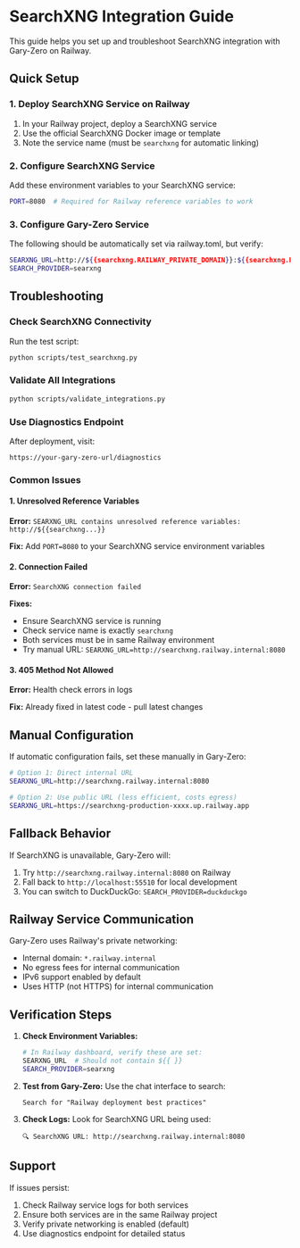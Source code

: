 # SearchXNG Integration Guide

This guide helps you set up and troubleshoot SearchXNG integration with Gary-Zero on Railway.

## Quick Setup

### 1. Deploy SearchXNG Service on Railway

1. In your Railway project, deploy a SearchXNG service
2. Use the official SearchXNG Docker image or template
3. Note the service name (must be `searchxng` for automatic linking)

### 2. Configure SearchXNG Service

Add these environment variables to your SearchXNG service:

```bash
PORT=8080  # Required for Railway reference variables to work
```

### 3. Configure Gary-Zero Service

The following should be automatically set via railway.toml, but verify:

```bash
SEARXNG_URL=http://${{searchxng.RAILWAY_PRIVATE_DOMAIN}}:${{searchxng.PORT}}
SEARCH_PROVIDER=searxng
```

## Troubleshooting

### Check SearchXNG Connectivity

Run the test script:

```bash
python scripts/test_searchxng.py
```

### Validate All Integrations

```bash
python scripts/validate_integrations.py
```

### Use Diagnostics Endpoint

After deployment, visit:

```
https://your-gary-zero-url/diagnostics
```

### Common Issues

#### 1. Unresolved Reference Variables

**Error:** `SEARXNG_URL contains unresolved reference variables: http://${{searchxng...}}`

**Fix:** Add `PORT=8080` to your SearchXNG service environment variables

#### 2. Connection Failed

**Error:** `SearchXNG connection failed`

**Fixes:**
- Ensure SearchXNG service is running
- Check service name is exactly `searchxng`
- Both services must be in same Railway environment
- Try manual URL: `SEARXNG_URL=http://searchxng.railway.internal:8080`

#### 3. 405 Method Not Allowed

**Error:** Health check errors in logs

**Fix:** Already fixed in latest code - pull latest changes

## Manual Configuration

If automatic configuration fails, set these manually in Gary-Zero:

```bash
# Option 1: Direct internal URL
SEARXNG_URL=http://searchxng.railway.internal:8080

# Option 2: Use public URL (less efficient, costs egress)
SEARXNG_URL=https://searchxng-production-xxxx.up.railway.app
```

## Fallback Behavior

If SearchXNG is unavailable, Gary-Zero will:
1. Try `http://searchxng.railway.internal:8080` on Railway
2. Fall back to `http://localhost:55510` for local development
3. You can switch to DuckDuckGo: `SEARCH_PROVIDER=duckduckgo`

## Railway Service Communication

Gary-Zero uses Railway's private networking:
- Internal domain: `*.railway.internal`
- No egress fees for internal communication
- IPv6 support enabled by default
- Uses HTTP (not HTTPS) for internal communication

## Verification Steps

1. **Check Environment Variables:**

   ```bash
   # In Railway dashboard, verify these are set:
   SEARXNG_URL  # Should not contain ${{ }}
   SEARCH_PROVIDER=searxng
   ```

2. **Test from Gary-Zero:**
   Use the chat interface to search:

   ```
   Search for "Railway deployment best practices"
   ```

3. **Check Logs:**
   Look for SearchXNG URL being used:

   ```
   🔍 SearchXNG URL: http://searchxng.railway.internal:8080
   ```

## Support

If issues persist:
1. Check Railway service logs for both services
2. Ensure both services are in the same Railway project
3. Verify private networking is enabled (default)
4. Use diagnostics endpoint for detailed status
